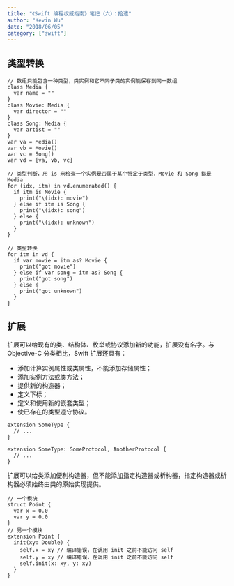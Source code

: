 ```yaml
---
title: "《Swift 编程权威指南》笔记（六）：拾遗"
author: "Kevin Wu"
date: "2018/06/05"
category: ["swift"]
---
```



## 类型转换

~~~
// 数组只能包含一种类型，类实例和它不同子类的实例能保存到同一数组
class Media {
  var name = ""
}
class Movie: Media {
  var director = ""
}
class Song: Media {
  var artist = ""
}
var va = Media()
var vb = Movie()
var vc = Song()
var vd = [va, vb, vc]

// 类型判断，用 is 来检查一个实例是否属于某个特定子类型，Movie 和 Song 都是 Media
for (idx, itm) in vd.enumerated() {
  if itm is Movie {
    print("\(idx): movie")
  } else if itm is Song {
    print("\(idx): song")
  } else {
    print("\(idx): unknown")
  }
}

// 类型转换
for itm in vd {
  if var movie = itm as? Movie {
    print("got movie")
  } else if var song = itm as? Song {
    print("got song")
  } else {
    print("got unknown")
  }
}
~~~

## 扩展

扩展可以给现有的类、结构体、枚举或协议添加新的功能，扩展没有名字。与 Objective-C 分类相比，Swift 扩展还具有：

  * 添加计算实例属性或类属性，不能添加存储属性；
  * 添加实例方法或类方法；
  * 提供新的构造器；
  * 定义下标；
  * 定义和使用新的嵌套类型；
  * 使已存在的类型遵守协议。

~~~
extension SomeType {
  // ...
}

extension SomeType: SomeProtocol, AnotherProtocol {
  // ...
}
~~~

扩展可以给类添加便利构造器，但不能添加指定构造器或析构器，指定构造器或析构器必须始终由类的原始实现提供。

~~~
// 一个模块
struct Point {
  var x = 0.0
  var y = 0.0
}
// 另一个模块
extension Point {
  init(xy: Double) {
    self.x = xy // 编译错误，在调用 init 之前不能访问 self
    self.y = xy // 编译错误，在调用 init 之前不能访问 self
    self.init(x: xy, y: xy)
  }
}
~~~

